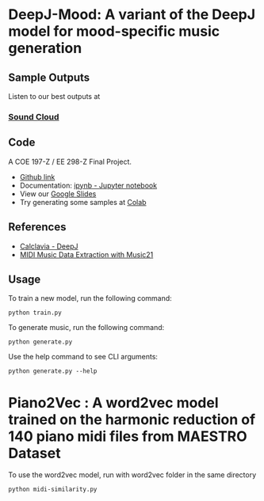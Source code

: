 # DeepJ-Mood: A variant of the DeepJ model for mood-specific music generation

## Sample Outputs
Listen to our best outputs at 
### [Sound Cloud](https://soundcloud.com/gabriel-perez-90/sets/deep-learning-based-on-music)

## Code
A COE 197-Z / EE 298-Z Final Project. 
* [Github link](https://github.com/henritomas/DeepJ)
* Documentation: [ipynb - Jupyter notebook](https://github.com/henritomas/DeepJ/blob/icsc/documentation.ipynb)
* View our [Google Slides](https://docs.google.com/presentation/d/19dG5vqjuzJXPAvmT2QsxvO6G5LpGiHpg1ghIl1e3tUI/edit?usp=sharing)
* Try generating some samples at [Colab](https://colab.research.google.com/drive/1kTtIm-1eqqUgfHzycftgRqQLA-vsYOKo)

## References
* [Calclavia - DeepJ](https://github.com/calclavia/DeepJ)
* [MIDI Music Data Extraction with Music21](https://www.kaggle.com/wfaria/midi-music-data-extraction-using-music21)

## Usage
To train a new model, run the following command:
```
python train.py
```

To generate music, run the following command:
```
python generate.py
```
Use the help command to see CLI arguments:
```
python generate.py --help
```

# Piano2Vec : A word2vec model trained on the harmonic reduction of 140 piano midi files from MAESTRO Dataset
To use the word2vec model, run with word2vec folder in the same directory
```
python midi-similarity.py
```
